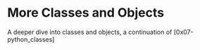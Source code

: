 # More Classes and Objects

A deeper dive into classes and objects, a continuation of [0x07-python_classes]
